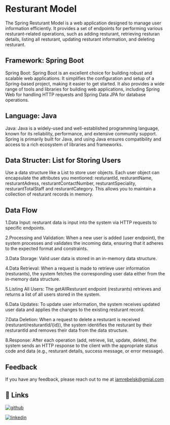 
# Resturant Model

The Spring Resturant Model is a web application designed to manage user information efficiently. It provides a set of endpoints for performing various resturant-related operations, such as adding resturant, retrieving resturan details, listing all resturant, updating resturant information, and deleting resturant. 


## Framework: Spring Boot

Spring Boot: Spring Boot is an excellent choice for building robust and scalable web applications. It simplifies the configuration and setup of a Spring-based project, making it easier to get started. It also provides a wide range of tools and libraries for building web applications, including Spring Web for handling HTTP requests and Spring Data JPA for database operations.

## Language: Java

Java: Java is a widely-used and well-established programming language, known for its reliability, performance, and extensive community support. Spring is primarily built for Java, and using Java ensures compatibility and access to a rich ecosystem of libraries and frameworks.

## Data Structer: List for Storing Users

Use a data structure like a List to store user objects. Each user object can encapsulate the attributes you mentioned: resturantId, resturantName, resturantAdress, resturantContactNumber, resturantSpeciality, resturantTotalStaff and resturantCategory. This allows you to maintain a collection of resturant records in memory.


## Data Flow

1.Data Input:
resturant data is input into the system via HTTP requests to specific endpoints.

2.Processing and Validation:
When a new user is added (user endpoint), the system processes and validates the incoming data, ensuring that it adheres to the expected format and constraints.

3.Data Storage:
Valid user data is stored in an in-memory data structure. 

4.Data Retrieval:
When a request is made to retrieve user information (resturants), the system fetches the corresponding user data either from the in-memory data structure.

5.Listing All Users:
The getAllResturant endpoint (resturants) retrieves and returns a list of all users stored in the system.

6.Data Updates:
To update user information, the system receives updated user data and applies the changes to the existing resturant record.

7.Data Deletion:
When a request to delete a resturant is received (resturant/resturantId/{id}), the system identifies the resturant by their resturantId and removes their data from the data structure.

8.Response:
After each operation (add, retrieve, list, update, delete), the system sends an HTTP response to the client with the appropriate status code and data (e.g., resturant details, success message, or error message).


## Feedback

If you have any feedback, please reach out to me at iamrebelsk@gmial.com


## 🔗 Links
[![github](https://img.shields.io/badge/my_portfolio-000?style=for-the-badge&logo=ko-fi&logoColor=white)](https://github.com/iamrebelsk12)

[![linkedin](https://img.shields.io/badge/linkedin-0A66C2?style=for-the-badge&logo=linkedin&logoColor=white)](https://www.linkedin.com/in/%F0%9D%90%91%F0%9D%90%9E%F0%9D%90%9B%F0%9D%90%9E%F0%9D%90%A5-%F0%9D%90%92%F0%9D%90%A4-55814a1a4/)


